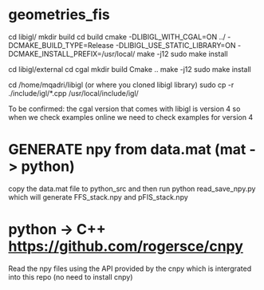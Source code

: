 # geometries_fis

cd libigl/
mkdir build
cd build
cmake -DLIBIGL_WITH_CGAL=ON ../ -DCMAKE_BUILD_TYPE=Release          -DLIBIGL_USE_STATIC_LIBRARY=ON          -DCMAKE_INSTALL_PREFIX=/usr/local/
make -j12
sudo make install

cd libigl/external
cd cgal
mkdir build
Cmake ..
make -j12
sudo make install


cd /home/mqadri/libigl (or where you cloned libigl library)
sudo cp -r ./include/igl/*.cpp /usr/local/include/igl/


To be confirmed: the cgal version that comes with libigl is version 4 so when we check examples online we need to check examples for version 4


# GENERATE npy from data.mat (mat -> python)
copy the data.mat file to python_src and then run python read_save_npy.py which will generate FFS_stack.npy and pFIS_stack.npy

# python -> C++ https://github.com/rogersce/cnpy
Read the npy files using the API provided by the cnpy which is intergrated into this repo (no need to install cnpy)

